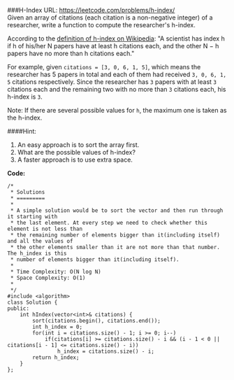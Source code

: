 ###H-Index
URL: https://leetcode.com/problems/h-index/</br>
Given an array of citations (each citation is a non-negative integer) of a researcher, write a function to compute the researcher's h-index.

According to the [definition of h-index on Wikipedia](https://en.wikipedia.org/wiki/H-index): "A scientist has index h if h of his/her N papers have at least h citations each, and the other N − h papers have no more than h citations each."

For example, given `citations = [3, 0, 6, 1, 5]`, which means the researcher has 5 papers in total and each of them had received `3, 0, 6, 1, 5` citations respectively. Since the researcher has `3` papers with at least `3` citations each and the remaining two with no more than `3` citations each, his h-index is `3`.

Note: If there are several possible values for `h`, the maximum one is taken as the h-index.

####Hint:

1. An easy approach is to sort the array first.
2. What are the possible values of h-index?
3. A faster approach is to use extra space.

__Code:__

	/* 
	 * Solutions
	 * =========
	 *
	 * A simple solution would be to sort the vector and then run through it starting with
	 * the last element. At every step we need to check whether this element is not less than
	 * the remaining number of elements bigger than it(including itself) and all the values of
	 * the other elements smaller than it are not more than that number. The h_index is this
	 * number of elements bigger than it(including itself).
	 * 
	 * Time Complexity: O(N log N)
	 * Space Complexity: O(1)
	 * 
	 */
	#include <algorithm>
	class Solution {
	public:
	    int hIndex(vector<int>& citations) {
	        sort(citations.begin(), citations.end());
	        int h_index = 0;
	        for(int i = citations.size() - 1; i >= 0; i--)
	            if(citations[i] >= citations.size() - i && (i - 1 < 0 || citations[i - 1] <= citations.size() - i))
	                h_index = citations.size() - i;
	        return h_index;
	    }
	};
